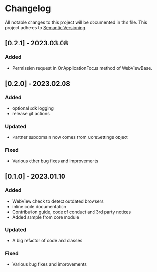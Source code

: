 # Changelog

All notable changes to this project will be documented in this file.
This project adheres to [Semantic Versioning](http://semver.org/).

## [0.2.1] - 2023.03.08

### Added
- Permission request in OnApplicationFocus method of WebViewBase.

## [0.2.0] - 2023.02.08

### Added
- optional sdk logging
- release git actions

### Updated
- Partner subdomain now comes from CoreSettings object

### Fixed
- Various other bug fixes and improvements

## [0.1.0] - 2023.01.10

### Added
- WebView check to detect outdated browsers
- inline code documentation
- Contribution guide, code of conduct and 3rd party notices
- Added sample from core module

### Updated
- A big refactor of code and classes

### Fixed
- Various bug fixes and improvements